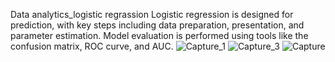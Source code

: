 Data analytics_logistic regrassion
Logistic regression is designed for prediction, 
with key steps including data preparation, presentation, and parameter estimation. 
Model evaluation is performed using tools like the confusion matrix, ROC curve, and AUC.
![Capture_1](https://github.com/user-attachments/assets/e75ec5a1-a179-4e57-8092-7ed36db0d1c9)
![Capture_3](https://github.com/user-attachments/assets/30acb888-c888-4bd4-aaf4-2fc96365497b)
![Capture](https://github.com/user-attachments/assets/2e02f629-f0ef-46f3-b28f-dcd8884fc295)
